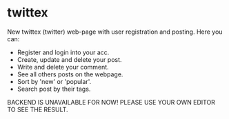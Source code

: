 # twittex
New twittex (twitter) web-page with user registration and posting.
Here you can:
- Register and login into your acc.
- Create, update and delete your post.
- Write and delete your comment.
- See all others posts on the webpage.
- Sort by 'new' or 'popular'.
- Search post by their tags.

BACKEND IS UNAVAILABLE FOR NOW! PLEASE USE YOUR OWN EDITOR TO SEE THE RESULT.
